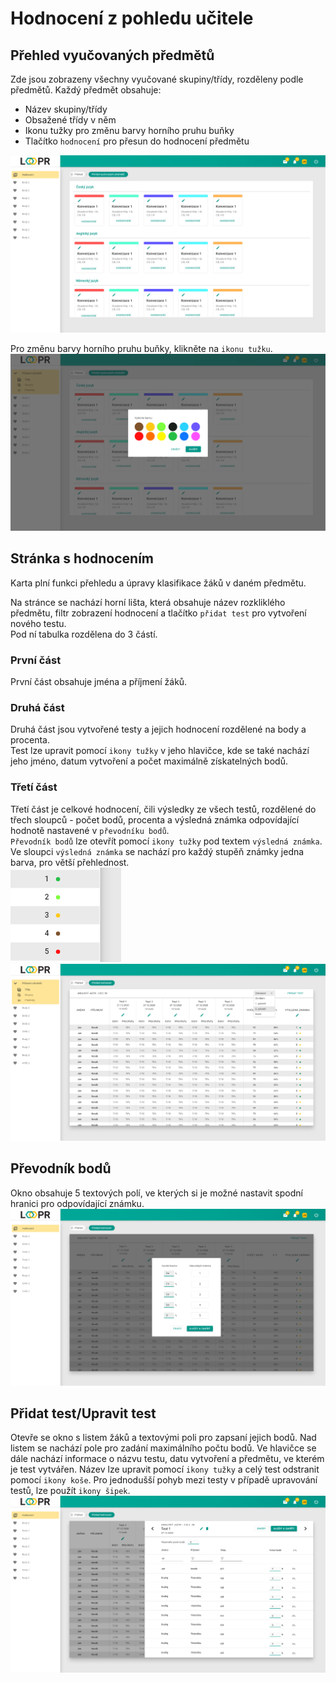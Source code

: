# Hodnocení z pohledu učitele
## Přehled vyučovaných předmětů
Zde jsou zobrazeny všechny vyučované skupiny/třídy, rozděleny podle předmětů.
Každý předmět obsahuje: 
* Název skupiny/třídy 
* Obsažené třídy v něm
* Ikonu tužky pro změnu barvy horního pruhu buňky
* Tlačítko `hodnocení` pro přesun do hodnocení předmětu

![](images/grading-overview.png)

Pro změnu barvy horního pruhu buňky, klikněte na `ikonu tužku`.
![](images/grading-overview-colors.png)

## Stránka s hodnocením
Karta plní funkci přehledu a úpravy klasifikace žáků v daném předmětu. 

Na stránce se nachází horní lišta, která obsahuje název rozkliklého předmětu, filtr zobrazení hodnocení a tlačítko `přidat test` pro vytvoření nového testu. <br>
Pod ní tabulka rozdělena do 3 částí. 

### První část
První část obsahuje jména a příjmení žáků. <br> 
### Druhá část
Druhá část jsou vytvořené testy a jejich hodnocení rozdělené na body a procenta. <br>
Test lze upravit pomocí `ikony tužky` v jeho hlavičce, kde se také nachází jeho jméno, datum vytvoření a počet maximálně získatelných bodů.
### Třetí část
Třetí část je celkové hodnocení, čili výsledky ze všech testů, rozdělené do třech sloupců - počet bodů, procenta a výsledná známka odpovídající hodnotě nastavené v `převodníku bodů`. <br>
`Převodník bodů` lze otevřít pomocí `ikony tužky` pod textem `výsledná známka`. <br>
Ve sloupci `výsledná známka` se nachází pro každý stupěň známky jedna barva, pro větší přehlednost. <br>
![](images/grading-colors.png)
![](images/grading.png)

## Převodník bodů
Okno obsahuje 5 textových polí, ve kterých si je možné nastavit spodní hranici pro odpovídající známku.
![](images/grading-converter.png)

## Přidat test/Upravit test
Otevře se okno s listem žáků a textovými poli pro zapsaní jejich bodů. Nad listem se nachází pole pro zadání maximálního počtu bodů. Ve hlavičce se dále nachází informace o názvu testu, datu vytvoření a předmětu, ve kterém je test vytvářen. Název lze upravit pomocí `ikony tužky` a celý test odstranit pomocí `ikony koše`. Pro jednodušší pohyb mezi testy v případě upravování testů, lze použít `ikony šipek`.
![](images/grading-addtest.png)
